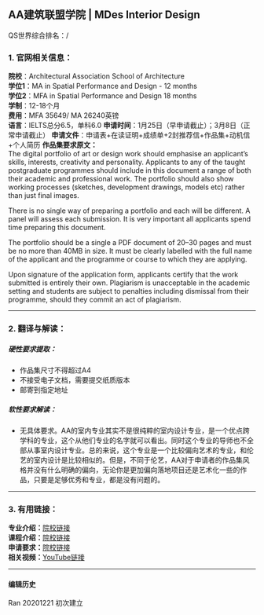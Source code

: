##  AA建筑联盟学院 | MDes Interior Design

QS世界综合排名：/

### 1. 官网相关信息：

**院校**：Architectural Association School of Architecture  
**学位1**：MA in Spatial Performance and Design - 12 months  
**学位2**：MFA in Spatial Performance and Design 18 months  
**学制**：12-18个月  
**费用**：MFA 35649/ MA 26240英镑  
**语言**：IELTS总分6.5，单科6.0
**申请时间**：1月25日（早申请截止）；3月8日（正常申请截止）
**申请文件**：申请表+在读证明+成绩单+2封推荐信+作品集+动机信+个人简历
**作品集要求原文：**  
The digital portfolio of art or design work should emphasise an applicant’s skills, interests, creativity and personality. Applicants to any of the taught postgraduate programmes should include in this document a range of both their academic and professional work. The portfolio should also show working processes (sketches, development drawings, models etc) rather than just final images.

There is no single way of preparing a portfolio and each will be different. A panel will assess each submission. It is very important all applicants spend time preparing this document.

The portfolio should be a single a PDF document of 20–30 pages and must be no more than 40MB in size. It must be clearly labelled with the full name of the applicant and the programme or course to which they are applying.

Upon signature of the application form, applicants certify that the work submitted is entirely their own. Plagiarism is unacceptable in the academic setting and students are subject to penalties including dismissal from their programme, should they commit an act of plagiarism.



---


### 2. 翻译与解读：

##### 硬性要求提取：
- 作品集尺寸不得超过A4
- 不接受电子文档，需要提交纸质版本
- 邮寄到指定地址


##### 软性要求解读：
- 无具体要求。AA的室内专业其实不是很纯粹的室内设计专业，是一个优点跨学科的专业，这个从他们专业的名字就可以看出。同时这个专业的导师也不全部从事室内设计专业。总的来说，这个专业是一个比较偏向艺术的专业，和伦艺的室内设计是比较相似的。但是，不同于伦艺，AA对于申请者的作品集风格并没有什么明确的偏向，无论你是更加偏向落地项目还是艺术化一些的作品，只要是足够优秀和专业，都是没有问题的。

---


### 3. 有用链接：

**专业介绍：**[院校链接](https://www.aaschool.ac.uk/academicprogrammes/postgraduate/spatial-performance-design)  
**课程介绍：**[院校链接](https://www.aaschool.ac.uk/academicprogrammes/postgraduate/spatial-performance-design)  
**申请要求：**[院校链接](https://www.aaschool.ac.uk/academicprogrammes/postgraduate/spatial-performance-design)         
**相关视频：**[YouTube链接](https://www.youtube.com/watch?time_continue=73&v=LKgv4UOFTVI&feature=emb_logo)


---


#### 编辑历史

Ran 20201221 初次建立
